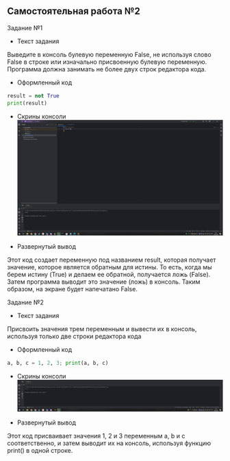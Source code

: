 ## Самостоятельная работа №2

Задание №1
- Текст задания

Выведите в консоль булевую переменную False, не используя слово False в строке или 
изначально присвоенную булевую переменную. Программа должна занимать не более двух 
строк редактора кода.
- Оформленный код

```python
result = not True
print(result)
```

- Скрины консоли
  ![img_2_1.png](https://github.com/xsadsenpai/py_practice/blob/lab2/pic/img_2_1.png)

- Развернутый вывод

Этот код создает переменную под названием result, которая получает значение, которое является обратным для истины. То есть, когда мы берем истину (True) и делаем ее обратной, получается ложь (False). Затем программа выводит это значение (ложь) в консоль. Таким образом, на экране будет напечатано False.

Задание №2
- Текст задания

Присвоить значения трем переменным и вывести их в консоль, используя только две строки
редактора кода

- Оформленный код

```python
a, b, c = 1, 2, 3; print(a, b, c)
```

- Скрины консоли
  ![img_2_2.png](https://github.com/xsadsenpai/py_practice/blob/lab2/pic/img_2_2.png)

- Развернутый вывод

Этот код присваивает значения 1, 2 и 3 переменным a, b и c соответственно, и затем выводит их на консоль, используя функцию print() в одной строке.





